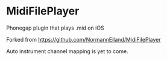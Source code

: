 # MidiFilePlayer
Phonegap plugin that plays .mid on iOS

Forked from https://github.com/NormannEiland/MidiFilePlayer

Auto instrument channel mapping is yet to come.
